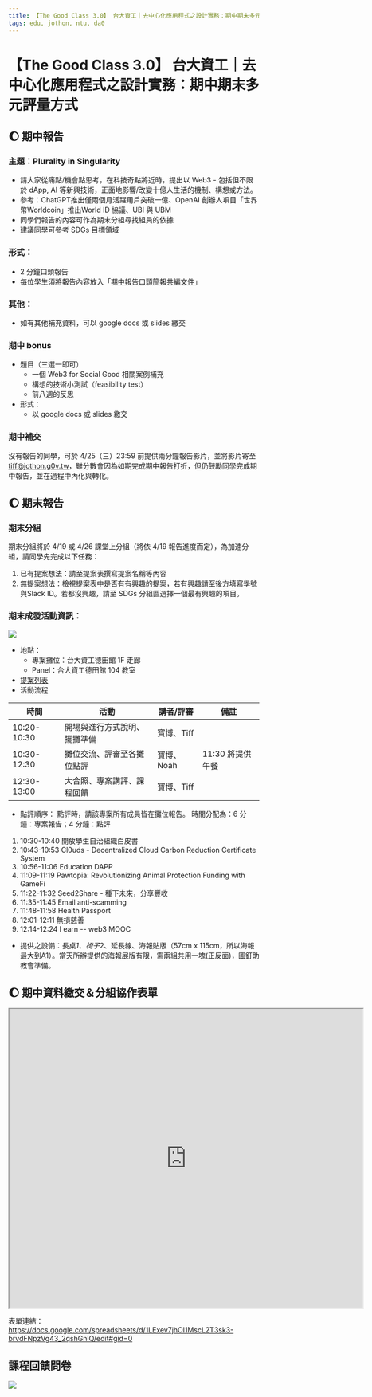 ```yaml
---
title: 【The Good Class 3.0】 台大資工｜去中心化應用程式之設計實務：期中期末多元評量方式
tags: edu, jothon, ntu, da0
---
```


# 【The Good Class 3.0】 台大資工｜去中心化應用程式之設計實務：期中期末多元評量方式

## :moon: 期中報告
### 主題：Plurality in Singularity
- 請大家從痛點/機會點思考，在科技奇點將近時，提出以 Web3 - 包括但不限於 dApp, AI 等新興技術，正面地影響/改變十億人生活的機制、構想或方法。
- 參考：ChatGPT推出僅兩個月活躍用戶突破一億、OpenAI 創辦人項目「世界幣Worldcoin」推出World ID 協議、UBI 與 UBM
- 同學們報告的內容可作為期末分組尋找組員的依據
- 建議同學可參考 SDGs 目標領域

### 形式：
- 2 分鐘口頭報告
- 每位學生須將報告內容放入「[期中報告口頭簡報共編文件](https://docs.google.com/presentation/d/1gkdM2qpj7cMj-cMYPkw0cOFwpnyJmxpBzobXNsJPoFg/edit#slide=id.g230a036a86c_7_1)」
### 其他：
- 如有其他補充資料，可以 google docs 或 slides 繳交

### 期中 bonus
-  題目（三選一即可）
    - 一個 Web3 for Social Good 相關案例補充
    - 構想的技術小測試（feasibility test）
    - 前八週的反思
- 形式：
    - 以 google docs 或 slides 繳交

### 期中補交
沒有報告的同學，可於 4/25（三）23:59 前提供兩分鐘報告影片，並將影片寄至 tiff@jothon.g0v.tw，雖分數會因為如期完成期中報告打折，但仍鼓勵同學完成期中報告，並在過程中內化與轉化。

## :moon: 期末報告

### 期末分組
期末分組將於 4/19 或 4/26 課堂上分組（將依 4/19 報告進度而定），為加速分組，請同學先完成以下任務：

1. 已有提案想法：請至提案表撰寫提案名稱等內容
2. 無提案想法：檢視提案表中是否有有興趣的提案，若有興趣請至後方填寫學號與Slack ID。若都沒興趣，請至 SDGs 分組區選擇一個最有興趣的項目。

### 期末成發活動資訊：

![](https://s3-ap-northeast-1.amazonaws.com/g0v-hackmd-images/uploads/upload_45ab6ee2d7d19adbbfba4ea03ebd56ab.png)

* 地點：
    * 專案攤位：台大資工德田館 1F 走廊
    * Panel：台大資工德田館 104 教室
* [提案列表](https://sch001.g0v.tw/dash/brd/sch001-2023-prjs/list?tag=%E5%8F%B0%E5%A4%A7%E8%B3%87%E5%B7%A5/%E7%B6%B2%E5%AA%92%E6%89%80)
* 活動流程

| 時間| 活動| 講者/評審|備註|
| -------- | -------- | -------- |-------- |
| 10:20-10:30   | 開場與進行方式說明、擺攤準備   |寶博、Tiff    |
| 10:30-12:30   | 攤位交流、評審至各攤位點評 |寶博、Noah      |11:30 將提供午餐
| 12:30-13:00   | 大合照、專案講評、課程回饋  | 寶博、Tiff  |

* 點評順序：
點評時，請該專案所有成員皆在攤位報告。
時間分配為：6 分鐘：專案報告；4 分鐘：點評

1. 10:30-10:40 開放學生自治組織白皮書
1. 10:43-10:53 Cl0uds - Decentralized Cloud Carbon Reduction Certificate System
1. 10:56-11:06 Education DAPP
1. 11:09-11:19 Pawtopia: Revolutionizing Animal Protection Funding with GameFi
1. 11:22-11:32 Seed2Share - 種下未來，分享豐收
1. 11:35-11:45 Email anti-scamming
1. 11:48-11:58 Health Passport
2. 12:01-12:11 無損慈善
3. 12:14-12:24 l earn -- web3 MOOC

* 提供之設備：長桌*1、椅子*2、延長線、海報貼版（57cm x 115cm，所以海報最大到A1）。當天所辦提供的海報展版有限，需兩組共用一塊(正反面)，圖釘助教會準備。


## :moon: 期中資料繳交＆分組協作表單


<iframe  width = "710" height = "600" src="https://docs.google.com/spreadsheets/d/1LExev7jhOl1MscL2T3sk3-brvdFNpzVg43_2qshGnlQ/edit?usp=sharing"></iframe>

表單連結：https://docs.google.com/spreadsheets/d/1LExev7jhOl1MscL2T3sk3-brvdFNpzVg43_2qshGnlQ/edit#gid=0

##  課程回饋問卷

![](https://s3-ap-northeast-1.amazonaws.com/g0v-hackmd-images/uploads/upload_a3afc002741c3dc60db931d008269936.png)